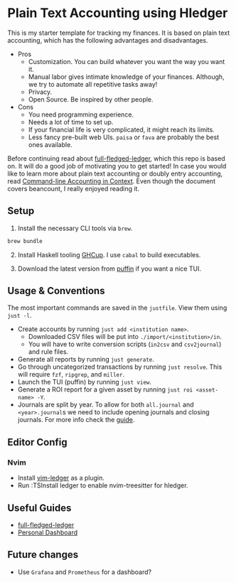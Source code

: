# Plain Text Accounting using Hledger

This is my starter template for tracking my finances. It is based on plain text accounting, which has the following advantages and disadvantages.

- Pros
  - Customization. You can build whatever you want the way you want it.
  - Manual labor gives intimate knowledge of your finances. Although, we try to automate all repetitive tasks away!
  - Privacy.
  - Open Source. Be inspired by other people.
- Cons
  - You need programming experience.
  - Needs a lot of time to set up.
  - If your financial life is very complicated, it might reach its limits.
  - Less fancy pre-built web UIs. `paisa` or `fava` are probably the best ones available.

Before continuing read about [full-fledged-ledger](https://github.com/adept/full-fledged-hledger/wiki/Key-principles-and-practices), which this repo is based on. It will do a good job of motivating you to get started! In case you would like to learn more about plain text accounting or doubly entry accounting, read [Command-line Accounting in Context](https://beancount.github.io/docs/command_line_accounting_in_context.html). Even though the document covers beancount, I really enjoyed reading it.

## Setup

1. Install the necessary CLI tools via `brew`.

```bash
brew bundle
```

2. Install Haskell tooling [GHCup](https://www.haskell.org/ghcup/). I use `cabal` to build executables.

3. Download the latest version from [puffin](https://github.com/siddhantac/puffin?tab=readme-ov-file) if you want a nice TUI.

## Usage & Conventions

The most important commands are saved in the `justfile`. View them using `just -l`.

- Create accounts by running `just add <institution name>`.
  - Downloaded CSV files will be put into `./import/<institution>/in`.
  - You will have to write conversion scripts (`in2csv` and `csv2journal`) and rule files.
- Generate all reports by running `just generate`.
- Go through uncategorized transactions by running `just resolve`. This will require `fzf`, `ripgrep`, and `miller`.
- Launch the TUI (puffin) by running `just view`.
- Generate a ROI report for a given asset by running `just roi <asset-name> -Y`.
- Journals are split by year. To allow for both `all.journal` and `<year>.journal`s we need to include opening journals and closing journals. For more info check the [guide](https://github.com/adept/full-fledged-hledger/wiki/Getting-full-history-of-the-account#on-the-opening-balances).

## Editor Config

### Nvim

- Install [vim-ledger](https://github.com/ledger/vim-ledger) as a plugin.
- Run :TSInstall ledger to enable nvim-treesitter for hledger.

## Useful Guides

- [full-fledged-ledger](https://github.com/adept/full-fledged-hledger/tree/master)
- [Personal Dashboard](https://memo.barrucadu.co.uk/personal-finance.html)

## Future changes

- Use `Grafana` and `Prometheus` for a dashboard?
